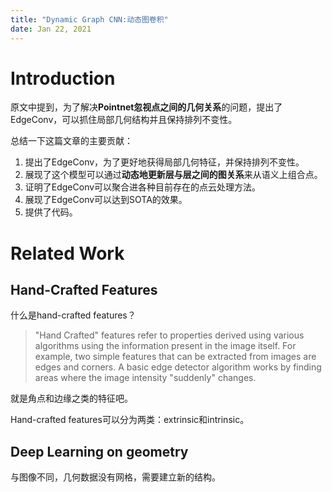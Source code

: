 ```yaml
---
title: "Dynamic Graph CNN:动态图卷积"
date: Jan 22, 2021
---
```


# Introduction
原文中提到，为了解决**Pointnet忽视点之间的几何关系**的问题，提出了EdgeConv，可以抓住局部几何结构并且保持排列不变性。

总结一下这篇文章的主要贡献：
1. 提出了EdgeConv，为了更好地获得局部几何特征，并保持排列不变性。
2. 展现了这个模型可以通过**动态地更新层与层之间的图关系**来从语义上组合点。
3. 证明了EdgeConv可以聚合进各种目前存在的点云处理方法。
4. 展现了EdgeConv可以达到SOTA的效果。
5. 提供了代码。


# Related Work
## Hand-Crafted Features
什么是hand-crafted features？
> "Hand Crafted" features refer to properties derived using various algorithms using the information present in the image itself. For example, two simple features that can be extracted from images are edges and corners. A basic edge detector algorithm works by finding areas where the image intensity "suddenly" changes. 

就是角点和边缘之类的特征吧。


Hand-crafted features可以分为两类：extrinsic和intrinsic。

## Deep Learning on geometry
与图像不同，几何数据没有网格，需要建立新的结构。
